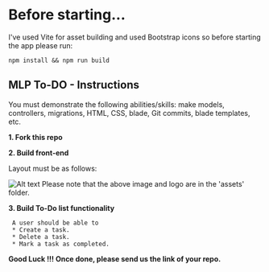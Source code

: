 # Before starting...

I've used Vite for asset building and used Bootstrap icons so before starting the app please run:

`npm install && npm run build`

## MLP To-DO - Instructions

You must demonstrate the following abilities/skills: make models, controllers, migrations, HTML, CSS, blade, Git commits, blade templates, etc.

**1. Fork this repo**

**2. Build front-end**

Layout must be as follows:

![Alt text](assets/site-layout.png?raw=true "Title")
Please note that the above image and logo are in the 'assets' folder.

**3. Build To-Do list functionality**

     A user should be able to
     * Create a task.
     * Delete a task.
     * Mark a task as completed.

**Good Luck !!! Once done, please send us the link of your repo.**
